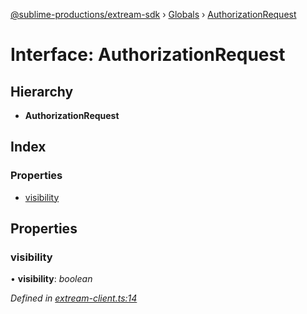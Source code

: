 [@sublime-productions/extream-sdk](../README.md) › [Globals](../globals.md) › [AuthorizationRequest](authorizationrequest.md)

# Interface: AuthorizationRequest

## Hierarchy

* **AuthorizationRequest**

## Index

### Properties

* [visibility](authorizationrequest.md#visibility)

## Properties

###  visibility

• **visibility**: *boolean*

*Defined in [extream-client.ts:14](https://github.com/Extream-SaaS/ex-sdk/blob/1c866e4/src/extream-client.ts#L14)*
